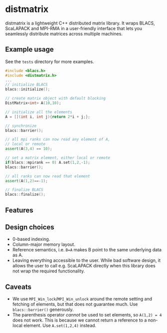 # distmatrix

distmatrix is a lightweight C++ distributed matrix library.
It wraps BLACS, ScaLAPACK and MPI-RMA in a user-friendly interface that lets you seamlessly distribute matrices across multiple machines.

## Example usage
See the `tests` directory for more examples.

```c++
#include <blacs.h>
#include <distmatrix.h>
...
// initialize BLACS
blacs::initialize();

// create matrix object with default blocking
DistMatrix<int> A(10,10);

// initialize all the elements
A = [](int i, int j){return 2*i + j;};

// synchronize
blacs::barrier();

// all mpi ranks can now read any element of A,
// local or remote
assert(A(3,4) == 10);

// set a matrix element, either local or remote
if(blacs::mpirank == 0) A.set(1,2,-1);
blacs::barrier();

// all ranks can now read that element
assert(A(1,2)==-1);

// finalize BLACS
blacs::finalize();
```

## Features

## Design choices
- 0-based indexing.
- Column-major memory layout.
- Reference semantics, i.e. `B=A` makes B point to the same underlying data as A.
- Leaving everything accessible to the user. While bad software design, it allows the user to call e.g. ScaLAPACK directly when this library does not wrap the required functionality.

## Caveats
- We use `MPI_Win_lock`/`MPI_Win_unlock` around the remote setting and fetching of elements, but that does not guarantee much. Use `blacs::barrier()` generously.
- The parenthesis operator *cannot* be used to set elements, so `A(1,2) = 4` does not work. This is because we cannot return a reference to a non-local element. Use `A.set(1,2,4)` instead.